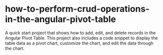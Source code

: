 # how-to-perform-crud-operations-in-the-angular-pivot-table
A quick start project that shows how to add, edit, and delete records in the Angular Pivot Table. This project also includes a code snippet to display the table data as a pivot chart, customize the chart, and edit the data through the chart.
